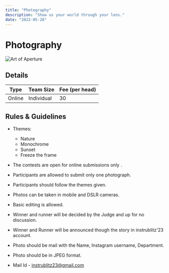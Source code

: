 ```yaml
---
title: "Photography"
description: "Show us your world through your lens."
date: "2022-05-28"
---
```


# Photography
<img src="/posters/33.png" alt="Art of Aperture" class="w-full lg:w-96 mx-auto object-cover" />

## Details

| Type   | Team Size  | Fee (per head) |
| ------ | ---------- | -------------- |
| Online | Individual | 30             |

## Rules & Guidelines

-   Themes:
    * Nature
    * Monochrome
    * Sunset
    * Freeze the frame  

-   The contests are open for online submissions only .
-   Participants are allowed to submit only one photograph.
-   Participants should follow the themes given.
-   Photos can be taken in mobile and DSLR cameras.
-   Basic editing is allowed.
-   Winner and runner will be decided by the Judge and up for no discussion.
-   Winner and Runner will be announced though the story in instrublitz'23 account.
-   Photo should be mail with the Name, Instagram username, Department.
-   Photo should be in JPEG format.
-   Mail Id - instrublitz23@gmail.com
